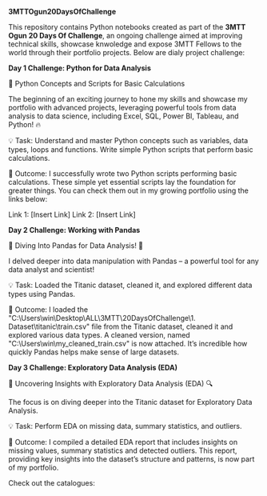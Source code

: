 **3MTTOgun20DaysOfChallenge**

This repository contains Python notebooks created as part of the **3MTT Ogun 20 Days Of Challenge**, an ongoing challenge aimed at improving technical skills, showcase knwoledge and expose 3MTT Fellows to the world through their portfolio projects. Below are dialy project challenge:

**Day 1 Challenge: Python for Data Analysis**

🚀 Python Concepts and Scripts for Basic Calculations

The beginning of an exciting journey to hone my skills and showcase my portfolio with advanced projects, leveraging powerful tools from data analysis to data science, including Excel, SQL, Power BI, Tableau, and Python! 🔥

💡 Task: Understand and master Python concepts such as variables, data types, loops and functions. Write simple Python scripts that perform basic calculations.

🎯 Outcome: I successfully wrote two Python scripts performing basic calculations. These simple yet essential scripts lay the foundation for greater things. You can check them out in my growing portfolio using the links below:

Link 1: [Insert Link]
Link 2: [Insert Link]

**Day 2 Challenge: Working with Pandas**

🚀 Diving Into Pandas for Data Analysis! 🐼

I delved deeper into data manipulation with Pandas – a powerful tool for any data analyst and scientist!

💡 Task: Loaded the Titanic dataset, cleaned it, and explored different data types using Pandas.

🎯 Outcome: I loaded the "C:\Users\win\Desktop\ALL\3MTT\20DaysOfChallenge\1. Dataset\titanic\train.csv" file from the Titanic dataset, cleaned it and explored various data types. A cleaned version, named "C:\Users\win\my_cleaned_train.csv" is now attached. It’s incredible how quickly Pandas helps make sense of large datasets.

**Day 3 Challenge: Exploratory Data Analysis (EDA)**

🚀 Uncovering Insights with Exploratory Data Analysis (EDA) 🔍

The focus is on diving deeper into the Titanic dataset for Exploratory Data Analysis.

💡 Task: Perform EDA on missing data, summary statistics, and outliers.

🎯 Outcome: I compiled a detailed EDA report that includes insights on missing values, summary statistics and detected outliers. This report, providing key insights into the dataset’s structure and patterns, is now part of my portfolio.

Check out the catalogues:
